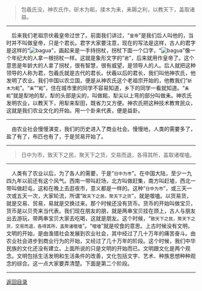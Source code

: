 > 包羲氏没，神农氏作，斫木为耜，揉木为耒，耒耨之利，以教天下，盖取诸益。
___
&emsp;后来我们老祖宗伏羲皇帝过世了。前面我们讲过，“``皇帝``”是我们后人叫他的，当时并不叫做皇帝，只是个君长。君字大家要注意，现在的写法是这样，古人的君字是这样的“![bagua](https://cors.zme.ink/http://www.quanxue.cn/CT_NanHuaiJin/YiJing/jun.gif)”，画起来是一手持拐杖，拐杖下面一个口字，“![bagua](https://cors.zme.ink/http://www.quanxue.cn/CT_NanHuaiJin/YiJing/jun.gif)”像一个年纪大的人拿一根拐杖一样。这就是象形文字的“``君``”，后来就用作皇帝了。这个意思是年龄大的人拿了拐杖，很有智慧，很有威望，是领导人的人。后人就把这种领导的人称为君，包羲氏就是古代的君长。伏羲以后的君长，我们叫他神农氏，他发明了农业。我们中国以农立国，便是从神农氏这个老祖宗开始的，他教我们“``斫木为耜``”。“``耒``”“``耜``”，住在城市里的同学不容易知道，乡下的同学一看就知道。“``耒耜``”就是犁地的犁，犁的头部是尖的，叫做耜，犁尖以上弯的部分叫做耒。神农氏发明农业，以教天下，用犁来犁田，既省力又方便。神农氏把这种技术教育民众，这就是我们农业文化的开始。用一个卦来代表，便是益卦。
___
&emsp;由农业社会慢慢演变，我们的历史进入了商业社会。慢慢地，人类的需要多了，盐了有了，布匹也有了，于是贸易开始了。
___
> 日中为市，致天下之民，聚天下之货，交易而退，各得其所，盖取诸噬嗑。
___
&emsp;人类有了农业以后，为了各人的需要，于是“``日中为市``”。在中国大陆，至少一九四九年以前还有这个风气。西南一带叫赶场，北方叫做赶集，南方叫赶墟，西北一带叫做赶屯，这和在晚上去逛夜市，意义都是一样的。这种“``日中为市``”，或三天一次或五天一次，大家轮流，所谓“``致天下之民，聚天下之货``”，就是噬嗑。以货易货，就是交易、贸易，易就是交换过来。那个时候还没有货币。货币的开始叫做宝贝，货币是以贝壳来当代表。我们现在朋友的朋，就是两串宝贝挂在颈上，古人与朋友出去游玩，带两串宝贝大家去吃喝，这就是朋友。这个时候，“``致天下之民，聚天下之货，交易而退，各得其所，盖聚诸噬嗑``”。“``噬嗑``”就是咬食的意思。上古时候没有文明，文明的开始，是由渔猎社会发展到农业社会，其中经过了几十万年的痛苦奋斗。由农业社会进步到商业行为的开始，又经过了几十万年的阶段。这个时候，我们中华民族的文化还没有建立。上面所说的只是文明的开始而已。文明跟文化是两个观念。文明包括生活发明和生活条件的改善，文化包括文字、艺术、种族思想种种观念的综合。这一点大家要弄清楚。下面是第二个阶段。
___
[返回目录](../../master/README.md#目录)